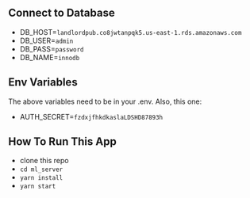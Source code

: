 ## Connect to Database

- DB_HOST=`landlordpub.co8jwtanpqk5.us-east-1.rds.amazonaws.com`
- DB_USER=`admin`
- DB_PASS=`password`
- DB_NAME=`innodb`

## Env Variables

The above variables need to be in your .env. Also, this one:
- AUTH_SECRET=`fzdxjfhkdkaslaLDSHD87893h`

## How To Run This App
- clone this repo
- `cd ml_server`
- `yarn install`
- `yarn start`
